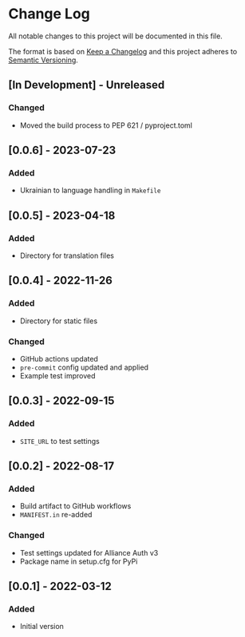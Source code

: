 # Change Log

All notable changes to this project will be documented in this file.

The format is based on [Keep a Changelog](http://keepachangelog.com/)
and this project adheres to [Semantic Versioning](http://semver.org/).

## \[In Development\] - Unreleased

### Changed

- Moved the build process to PEP 621 / pyproject.toml

## \[0.0.6\] - 2023-07-23

### Added

- Ukrainian to language handling in `Makefile`

## \[0.0.5\] - 2023-04-18

### Added

- Directory for translation files

## \[0.0.4\] - 2022-11-26

### Added

- Directory for static files

### Changed

- GitHub actions updated
- `pre-commit` config updated and applied
- Example test improved

## \[0.0.3\] - 2022-09-15

### Added

- `SITE_URL` to test settings

## \[0.0.2\] - 2022-08-17

### Added

- Build artifact to GitHub workflows
- `MANIFEST.in` re-added

### Changed

- Test settings updated for Alliance Auth v3
- Package name in setup.cfg for PyPi

## \[0.0.1\] - 2022-03-12

### Added

- Initial version
